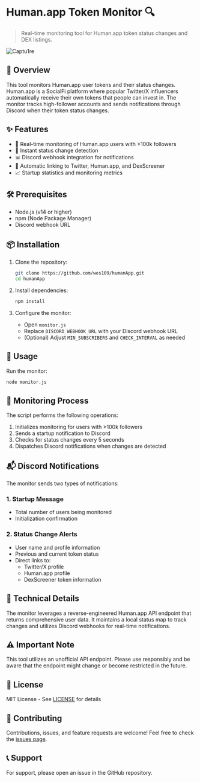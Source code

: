 # Human.app Token Monitor 🔍

> Real-time monitoring tool for Human.app token status changes and DEX listings.

![Captu1re](https://github.com/user-attachments/assets/e0554eee-3544-4af7-83e7-8cf6a8437f87)


## 📝 Overview

This tool monitors Human.app user tokens and their status changes. Human.app is a SocialFi platform where popular Twitter/X influencers automatically receive their own tokens that people can invest in. The monitor tracks high-follower accounts and sends notifications through Discord when their token status changes.

## ✨ Features

- 🔄 Real-time monitoring of Human.app users with >100k followers
- 🚀 Instant status change detection
- 📊 Discord webhook integration for notifications
- 🔗 Automatic linking to Twitter, Human.app, and DexScreener
- 📈 Startup statistics and monitoring metrics

## 🛠️ Prerequisites

- Node.js (v14 or higher)
- npm (Node Package Manager)
- Discord webhook URL

## 📦 Installation

1. Clone the repository:
   ```bash
   git clone https://github.com/wes109/humanApp.git
   cd humanApp
   ```

2. Install dependencies:
   ```bash
   npm install
   ```

3. Configure the monitor:
   - Open `monitor.js`
   - Replace `DISCORD_WEBHOOK_URL` with your Discord webhook URL
   - (Optional) Adjust `MIN_SUBSCRIBERS` and `CHECK_INTERVAL` as needed

## 🚀 Usage

Run the monitor:
```bash
node monitor.js
```

## 🔄 Monitoring Process

The script performs the following operations:
1. Initializes monitoring for users with >100k followers
2. Sends a startup notification to Discord
3. Checks for status changes every 5 seconds
4. Dispatches Discord notifications when changes are detected

## 📬 Discord Notifications

The monitor sends two types of notifications:

### 1. Startup Message
- Total number of users being monitored
- Initialization confirmation

### 2. Status Change Alerts
- User name and profile information
- Previous and current token status
- Direct links to:
  - Twitter/X profile
  - Human.app profile
  - DexScreener token information

## 🔧 Technical Details

The monitor leverages a reverse-engineered Human.app API endpoint that returns comprehensive user data. It maintains a local status map to track changes and utilizes Discord webhooks for real-time notifications.

## ⚠️ Important Note

This tool utilizes an unofficial API endpoint. Please use responsibly and be aware that the endpoint might change or become restricted in the future.

## 📄 License

MIT License - See [LICENSE](LICENSE) for details

## 🤝 Contributing

Contributions, issues, and feature requests are welcome! Feel free to check the [issues page](https://github.com/wes109/humanApp/issues).

## 📞 Support

For support, please open an issue in the GitHub repository.
